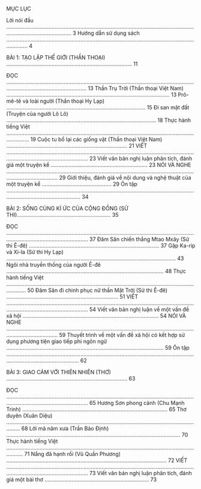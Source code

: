 MỤC LỤC

Lời nói đầu ....................................................................................................................................................................... 3
Hướng dẫn sử dụng sách .......................................................................................................................................... 4

BÀI 1: TẠO LẬP THẾ GIỚI (THẦN THOẠI) ................................................................................... 11

ĐỌC ................................................................................................................................................................................. 13
    Thần Trụ Trời (Thần thoại Việt Nam) ............................................................................................................ 13
    Prô-mê-tê và loài người (Thần thoại Hy Lạp) ............................................................................................ 15
    Đi san mặt đất (Truyện của người Lô Lô) ................................................................................................... 18
Thực hành tiếng Việt ........................................................................................................................................... 19
    Cuộc tu bổ lại các giống vật (Thần thoại Việt Nam) ................................................................................ 21
VIẾT .................................................................................................................................................................................. 23
    Viết văn bản nghị luận phân tích, đánh giá một truyện kể ................................................................ 23
NÓI VÀ NGHE .............................................................................................................................................................. 29
    Giới thiệu, đánh giá về nội dung và nghệ thuật của một truyện kể .............................................. 29
Ôn tập ............................................................................................................................................................................. 34

BÀI 2: SỐNG CÙNG KÍ ỨC CỦA CỘNG ĐỒNG (SỬ THI).............................................................. 35

ĐỌC .................................................................................................................................................................................. 37
    Đăm Săn chiến thắng Mtao Mxây (Sử thi Ê-đê) ...................................................................................... 37
    Gặp Ka-rip và Xi-la (Sử thi Hy Lạp) ................................................................................................................ 43
    Ngôi nhà truyền thống của người Ê-đê ........................................................................................................ 48
Thực hành tiếng Việt ......................................................................................................................................... 50
    Đăm Săn đi chinh phục nữ thần Mặt Trời (Sử thi Ê-đê) .......................................................................... 51
VIẾT .................................................................................................................................................................................. 54
    Viết văn bản nghị luận về một vấn đề xã hội .......................................................................................... 54
NÓI VÀ NGHE .............................................................................................................................................................. 59
    Thuyết trình về một vấn đề xã hội có kết hợp sử dụng
    phương tiện giao tiếp phi ngôn ngữ ........................................................................................................ 59
Ôn tập ............................................................................................................................................................................ 62

BÀI 3: GIAO CẢM VỚI THIÊN NHIÊN (THƠ) ................................................................................ 63

ĐỌC .................................................................................................................................................................................. 65
    Hương Sơn phong cảnh (Chu Mạnh Trinh) ................................................................................................ 65
    Thơ duyên (Xuân Diệu) ..................................................................................................................................... 68
    Lời mã năm xưa (Trần Bảo Định) ................................................................................................................... 70
Thực hành tiếng Việt ....................................................................................................................................... 71
    Nắng đã hạnh rồi (Vũ Quần Phương) .......................................................................................................... 72
VIẾT .................................................................................................................................................................................. 73
    Viết văn bản nghị luận phân tích, đánh giá một bài thơ ..................................................................... 73